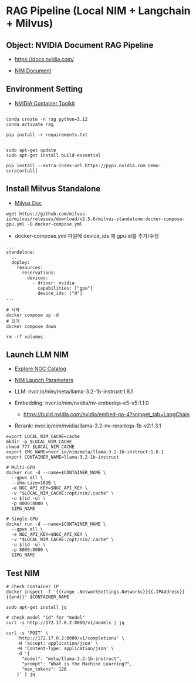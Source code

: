 # RAG Pipeline (Local NIM + Langchain + Milvus)

## Object: NVIDIA Document RAG Pipeline 
- https://docs.nvidia.com/<DOCUMENT> 

- [NIM Document](https://docs.nvidia.com/nim/large-language-models/latest/getting-started.html)

## Environment Setting

- [NVIDIA Container Toolkit](https://docs.nvidia.com/datacenter/cloud-native/container-toolkit/latest/install-guide.html)

```

conda create -n rag python=3.12
conda activate rag

pip install -r requirements.txt


sudo apt-get update
sudo apt-get install build-essential

pip install --extra-index-url https://pypi.nvidia.com nemo-curator[all]

```

## Install Milvus Standalone

- [Milvus Doc](https://milvus.io/docs/ko/install_standalone-docker-compose-gpu.md)

```
wget https://github.com/milvus-io/milvus/releases/download/v2.5.6/milvus-standalone-docker-compose-gpu.yml -O docker-compose.yml
```
- docker-compose.yml 파일에 device_ids 에 gpu id를 추가/수정

```
...
standalone:
  ...
  deploy:
    resources:
      reservations:
        devices:
          - driver: nvidia
            capabilities: ["gpu"]
            device_ids: ["0"]
...
```

```
# 시작
docker compose up -d
# 끄기
docker compose down

rm -rf volumes

```

## Launch LLM NIM
- [Explore NGC Catalog](https://catalog.ngc.nvidia.com/?filters=&orderBy=weightPopularDESC&query=&page=&pageSize=)

- [NIM Launch Parameters](https://docs.nvidia.com/nim/large-language-models/latest/configuration.html#environment-variables)

- LLM: nvcr.io/nim/meta/llama-3.2-1b-instruct:1.8.1
- Embedding: nvcr.io/nim/nvidia/nv-embedqa-e5-v5:1.1.0
    - https://build.nvidia.com/nvidia/embed-qa-4?snippet_tab=LangChain
- Rerank: nvcr.io/nim/nvidia/llama-3.2-nv-rerankqa-1b-v2:1.3.1

```
export LOCAL_NIM_CACHE=cache
mkdir -p $LOCAL_NIM_CACHE
chmod 777 $LOCAL_NIM_CACHE
export IMG_NAME=nvcr.io/nim/meta/llama-3.2-1b-instruct:1.8.1
export CONTAINER_NAME=llama-3.2-1b-instruct
 
# Multi-GPU
docker run -d --name=$CONTAINER_NAME \
  --gpus all \
  --shm-size=16GB \
  -e NGC_API_KEY=$NGC_API_KEY \
  -v "$LOCAL_NIM_CACHE:/opt/nim/.cache" \
  -u $(id -u) \
  -p 8000:8000 \
  $IMG_NAME
 
# Single-GPU
docker run -d --name=$CONTAINER_NAME \
  --gpus all \
  -e NGC_API_KEY=$NGC_API_KEY \
  -v "$LOCAL_NIM_CACHE:/opt/nim/.cache" \
  -u $(id -u) \
  -p 8000:8000 \
  $IMG_NAME

```
## Test NIM

```
# Check container IP
docker inspect -f '{{range .NetworkSettings.Networks}}{{.IPAddress}}{{end}}' $CONTAINER_NAME

sudo apt-get install jq

# check model "id" for "model"
curl -s http://172.17.0.2:8000/v1/models | jq
 
curl -s 'POST' \
    'http://172.17.0.2:8000/v1/completions' \
    -H 'accept: application/json' \
    -H 'Content-Type: application/json' \
    -d '{
      "model": "meta/llama-3.2-1b-instruct",
      "prompt": "What is the Machine Learning?",
      "max_tokens": 128
    }' | jq
```